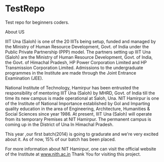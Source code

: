 # TestRepo

Test repo for beginners coders.

About US

IIIT Una (Saloh) is one of the 20 IIITs being setup, funded and managed by the Ministry of Human Resource Development, Govt. of India under the Public Private Partnership (PPP) model. The partners setting up IIIT Una (Saloh) are the Ministry of Human Resource Development, Govt. of India, the Govt. of Himachal Pradesh, HP Power Corporation Limited and HP Transmission Corporation Limited. Admissions to the undergraduate programmes in the Institute are made through the Joint Entrance Examination (JEE). 

National Institute of Technology, Hamirpur has been entrusted the responsibility of mentoring IIIT Una (Saloh) by MHRD, Govt. of India till the time its new campus is made operational at Saloh, Una. NIT Hamirpur is one of the Institute of National Importance established by Gol and Imparting quality education in the area of Engineering, Architecture, Humanities & Social Sciences since year 1986. At present, IIIT Una (Saloh) will operate from its temporary Premises at NIT Hamirpur. The permanent campus is coming up in the District of Una In Himachal Pradesh.

This year ,our first batch(2014) is going to gradurate and we're very excited about it.
As of now, 15% of our batch has been placed.

For more information about NIT Hamirpur, one can visit the official website of the Institute at www.nith.ac.in
Thank You for visiting this project.
